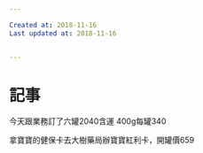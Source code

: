```yaml
---

Created at: 2018-11-16
Last updated at: 2018-11-16


---
```


# 記事


今天跟業務訂了六罐2040含運 400g每罐340

拿寶寶的健保卡去大樹藥局辦寶寶紅利卡，開罐價659

